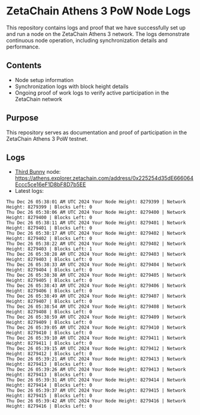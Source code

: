 # ZetaChain Athens 3 PoW Node Logs
This repository contains logs and proof that we have successfully set up and run a node on the ZetaChain Athens 3 network. The logs demonstrate continuous node operation, including synchronization details and performance.

## Contents
- Node setup information
- Synchronization logs with block height details
- Ongoing proof of work logs to verify active participation in the ZetaChain network

## Purpose
This repository serves as documentation and proof of participation in the ZetaChain Athens 3 PoW testnet.

## Logs

- [Third Bunny](https://thirdbunny.xyz/) node: https://athens.explorer.zetachain.com/address/0x225254d35dE666064Eccc5ce16eF1D8bF8D7b5EE
- Latest logs:
```
Thu Dec 26 05:38:01 AM UTC 2024 Your Node Height: 8279399 | Network Height: 8279399 | Blocks Left: 0
Thu Dec 26 05:38:06 AM UTC 2024 Your Node Height: 8279400 | Network Height: 8279400 | Blocks Left: 0
Thu Dec 26 05:38:11 AM UTC 2024 Your Node Height: 8279401 | Network Height: 8279401 | Blocks Left: 0
Thu Dec 26 05:38:17 AM UTC 2024 Your Node Height: 8279402 | Network Height: 8279402 | Blocks Left: 0
Thu Dec 26 05:38:22 AM UTC 2024 Your Node Height: 8279402 | Network Height: 8279403 | Blocks Left: 1
Thu Dec 26 05:38:28 AM UTC 2024 Your Node Height: 8279403 | Network Height: 8279403 | Blocks Left: 0
Thu Dec 26 05:38:33 AM UTC 2024 Your Node Height: 8279404 | Network Height: 8279404 | Blocks Left: 0
Thu Dec 26 05:38:38 AM UTC 2024 Your Node Height: 8279405 | Network Height: 8279405 | Blocks Left: 0
Thu Dec 26 05:38:43 AM UTC 2024 Your Node Height: 8279406 | Network Height: 8279406 | Blocks Left: 0
Thu Dec 26 05:38:49 AM UTC 2024 Your Node Height: 8279407 | Network Height: 8279407 | Blocks Left: 0
Thu Dec 26 05:38:54 AM UTC 2024 Your Node Height: 8279408 | Network Height: 8279408 | Blocks Left: 0
Thu Dec 26 05:38:59 AM UTC 2024 Your Node Height: 8279409 | Network Height: 8279409 | Blocks Left: 0
Thu Dec 26 05:39:05 AM UTC 2024 Your Node Height: 8279410 | Network Height: 8279410 | Blocks Left: 0
Thu Dec 26 05:39:10 AM UTC 2024 Your Node Height: 8279411 | Network Height: 8279411 | Blocks Left: 0
Thu Dec 26 05:39:15 AM UTC 2024 Your Node Height: 8279412 | Network Height: 8279412 | Blocks Left: 0
Thu Dec 26 05:39:21 AM UTC 2024 Your Node Height: 8279413 | Network Height: 8279413 | Blocks Left: 0
Thu Dec 26 05:39:26 AM UTC 2024 Your Node Height: 8279413 | Network Height: 8279413 | Blocks Left: 0
Thu Dec 26 05:39:31 AM UTC 2024 Your Node Height: 8279414 | Network Height: 8279414 | Blocks Left: 0
Thu Dec 26 05:39:37 AM UTC 2024 Your Node Height: 8279415 | Network Height: 8279415 | Blocks Left: 0
Thu Dec 26 05:39:42 AM UTC 2024 Your Node Height: 8279416 | Network Height: 8279416 | Blocks Left: 0
```
